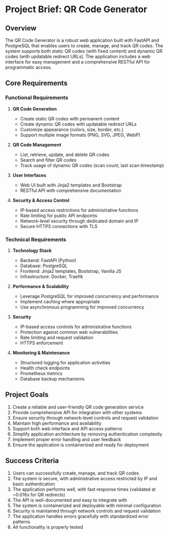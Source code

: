# Project Brief: QR Code Generator

## Overview
The QR Code Generator is a robust web application built with FastAPI and PostgreSQL that enables users to create, manage, and track QR codes. The system supports both static QR codes (with fixed content) and dynamic QR codes (with updatable redirect URLs). The application includes a web interface for easy management and a comprehensive RESTful API for programmatic access.

## Core Requirements

### Functional Requirements
1. **QR Code Generation**
   - Create static QR codes with permanent content
   - Create dynamic QR codes with updatable redirect URLs
   - Customize appearance (colors, size, border, etc.)
   - Support multiple image formats (PNG, SVG, JPEG, WebP)

2. **QR Code Management**
   - List, retrieve, update, and delete QR codes
   - Search and filter QR codes
   - Track usage of dynamic QR codes (scan count, last scan timestamp)

3. **User Interfaces**
   - Web UI built with Jinja2 templates and Bootstrap
   - RESTful API with comprehensive documentation

4. **Security & Access Control**
   - IP-based access restrictions for administrative functions
   - Rate limiting for public API endpoints
   - Network-level security through dedicated domain and IP
   - Secure HTTPS connections with TLS

### Technical Requirements
1. **Technology Stack**
   - Backend: FastAPI (Python)
   - Database: PostgreSQL
   - Frontend: Jinja2 templates, Bootstrap, Vanilla JS
   - Infrastructure: Docker, Traefik

2. **Performance & Scalability**
   - Leverage PostgreSQL for improved concurrency and performance
   - Implement caching where appropriate
   - Use asynchronous programming for improved concurrency

3. **Security**
   - IP-based access controls for administrative functions
   - Protection against common web vulnerabilities
   - Rate limiting and request validation
   - HTTPS enforcement

4. **Monitoring & Maintenance**
   - Structured logging for application activities
   - Health check endpoints
   - Prometheus metrics
   - Database backup mechanisms

## Project Goals
1. Create a reliable and user-friendly QR code generation service
2. Provide comprehensive API for integration with other systems
3. Ensure security through network-level controls and request validation
4. Maintain high performance and availability
5. Support both web interface and API access patterns
6. Simplify application architecture by removing authentication complexity
7. Implement proper error handling and user feedback
8. Ensure the application is containerized and ready for deployment

## Success Criteria
1. Users can successfully create, manage, and track QR codes
2. The system is secure, with administrative access restricted by IP and basic authentication
3. The application performs well, with fast response times (validated at ~0.016s for QR redirects)
4. The API is well-documented and easy to integrate with
5. The system is containerized and deployable with minimal configuration
6. Security is maintained through network controls and request validation
7. The application handles errors gracefully with standardized error patterns
8. All functionality is properly tested 